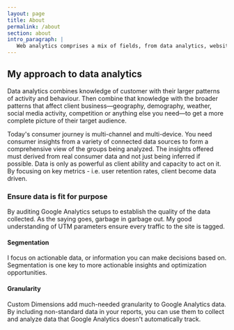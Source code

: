 ```yaml
---
layout: page
title: About
permalink: /about
section: about
intro_paragraph: |
   Web analytics comprises a mix of fields, from data analytics, website development, digital marketing, consumer behaviour and system administration - a combination which triggered my inner nerd.
---
```


## My approach to data analytics

Data analytics combines knowledge of customer with their larger patterns of activity and behaviour. Then combine that knowledge with the broader patterns that affect client business—geography, demography, weather, social media activity, competition or anything else you need—to get a more complete picture of their target audience.

Today's consumer journey is multi-channel and multi-device. You need consumer insights from a variety of connected data sources to form a comprehensive view of the groups being analyzed. The insights offered must derived from real consumer data and not just being inferred if possible. Data is only as powerful as client ability and capacity to act on it. By focusing on key metrics - i.e. user retention rates, client become data driven.  

### Ensure data is fit for purpose

By auditing Google Analytics setups to establish the quality of the data collected. As the saying goes, garbage in garbage out. My good understanding of UTM parameters ensure every traffic to the site is tagged.

#### Segmentation

I focus on actionable data, or information you can make decisions based on. Segmentation is one key to more actionable insights and optimization opportunities.

#### Granularity

Custom Dimensions add much-needed granularity to Google Analytics data. By including non-standard data in your reports, you can use them to collect and analyze data that Google Analytics doesn't automatically track.
